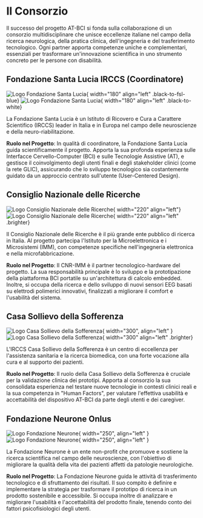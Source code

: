 # Il Consorzio

Il successo del progetto AT-BCI si fonda sulla collaborazione di un consorzio multidisciplinare che unisce eccellenze italiane nel campo della ricerca neurologica, della pratica clinica, dell'ingegneria e del trasferimento tecnologico. Ogni partner apporta competenze uniche e complementari, essenziali per trasformare un'innovazione scientifica in uno strumento concreto per le persone con disabilità.

## Fondazione Santa Lucia IRCCS (Coordinatore)

![Logo Fondazione Santa Lucia](/img/partners/sl-logo-completo.svg#only-light){ width="180" align="left" .black-to-fsl-blue}
![Logo Fondazione Santa Lucia](/img/partners/sl-logo-completo.svg#only-dark){ width="180" align="left" .black-to-white}

La Fondazione Santa Lucia è un Istituto di Ricovero e Cura a Carattere Scientifico (IRCCS) leader in Italia e in Europa nel campo delle neuroscienze e della neuro-riabilitazione.

**Ruolo nel Progetto**: In qualità di coordinatore, la Fondazione Santa Lucia guida scientificamente il progetto. Apporta la sua profonda esperienza sulle Interfacce Cervello-Computer (BCI) e sulle Tecnologie Assistive (AT), e gestisce il coinvolgimento degli utenti finali e degli stakeholder clinici (come la rete GLIC), assicurando che lo sviluppo tecnologico sia costantemente guidato da un approccio centrato sull'utente (User-Centered Design).

## Consiglio Nazionale delle Ricerche

![Logo Consiglio Nazionale delle Ricerche](/img/partners/cnr_logo_verticale.png#only-light){ width="220" align="left"}
![Logo Consiglio Nazionale delle Ricerche](/img/partners/cnr_logo_verticale.png#only-dark){ width="220" align="left" .brighter}

Il Consiglio Nazionale delle Ricerche è il più grande ente pubblico di ricerca in Italia. Al progetto partecipa l'Istituto per la Microelettronica e i Microsistemi (IMM), con competenze specifiche nell'ingegneria elettronica e nella microfabbricazione.

**Ruolo nel Progetto**: Il CNR-IMM è il partner tecnologico-hardware del progetto. La sua responsabilità principale è lo sviluppo e la prototipazione della piattaforma BCI portatile su un'architettura di calcolo embedded. Inoltre, si occupa della ricerca e dello sviluppo di nuovi sensori EEG basati su elettrodi polimerici innovativi, finalizzati a migliorare il comfort e l'usabilità del sistema.

## Casa Sollievo della Sofferenza

![Logo Casa Sollievo della Sofferenza](/img/partners/css_logo.png#only-light){ width="300", align="left" }
![Logo Casa Sollievo della Sofferenza](/img/partners/css_logo.png#only-dark){ width="300" align="left" .brighter}

L'IRCCS Casa Sollievo della Sofferenza è un centro di eccellenza per l'assistenza sanitaria e la ricerca biomedica, con una forte vocazione alla cura e al supporto dei pazienti.

**Ruolo nel Progetto**: Il ruolo della Casa Sollievo della Sofferenza è cruciale per la validazione clinica dei prototipi. Apporta al consorzio la sua consolidata esperienza nel testare nuove tecnologie in contesti clinici reali e la sua competenza in "Human Factors", per valutare l'effettiva usabilità e accettabilità del dispositivo AT-BCI da parte degli utenti e dei caregiver.

## Fondazione Neurone Onlus

![Logo Fondazione Neurone](/img/partners/fn_logo.png#only-light){ width="250", align="left" }
![Logo Fondazione Neurone](/img/partners/fn_logo-dark.png#only-dark){ width="250", align="left" }

La Fondazione Neurone è un ente non-profit che promuove e sostiene la ricerca scientifica nel campo delle neuroscienze, con l'obiettivo di migliorare la qualità della vita dei pazienti affetti da patologie neurologiche.

**Ruolo nel Progetto**: La Fondazione Neurone guida le attività di trasferimento tecnologico e di sfruttamento dei risultati. Il suo compito è definire e implementare la strategia per trasformare il prototipo di ricerca in un prodotto sostenibile e accessibile. Si occupa inoltre di analizzare e migliorare l'usabilità e l'accettabilità del prodotto finale, tenendo conto dei fattori psicofisiologici degli utenti.
